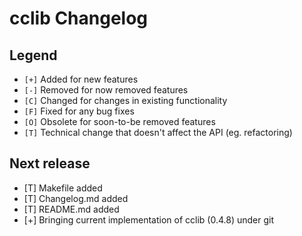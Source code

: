 # cclib Changelog

## Legend

- `[+]` Added for new features
- `[-]` Removed for now removed features
- `[C]` Changed for changes in existing functionality
- `[F]` Fixed for any bug fixes
- `[O]` Obsolete for soon-to-be removed features
- `[T]` Technical change that doesn't affect the API (eg. refactoring)

## Next release

- [T] Makefile added
- [T] Changelog.md added
- [T] README.md added
- [+] Bringing current implementation of cclib (0.4.8) under git
